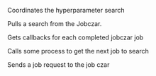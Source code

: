 Coordinates the hyperparameter search

Pulls a search from the Jobczar. 

Gets callbacks for each completed jobczar job

Calls some process to get the next job to search

Sends a job request to the job czar
